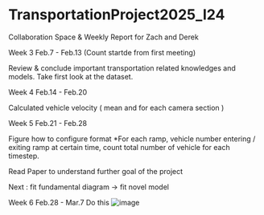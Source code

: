 # TransportationProject2025_I24

Collaboration Space & Weekly Report for Zach and Derek

Week 3  Feb.7 - Feb.13 (Count startde from first meeting) 

Review & conclude important transportation related knowledges and models.
Take first look at the dataset.



Week 4 Feb.14 - Feb.20

Calculated vehicle velocity ( mean and for each camera section )



Week 5 Feb.21 - Feb.28

Figure how to configure format 
*For each ramp, vehicle number entering / exiting ramp at certain time, count total number of vehicle for each timestep.

Read Paper to understand further goal of the project

Next : fit fundamental diagram -> fit novel model

Week 6 Feb.28 - Mar.7
Do this
![image](https://github.com/user-attachments/assets/6298089d-0271-4cf2-a6b6-90d078cf2dc4)
